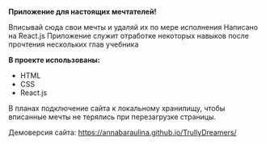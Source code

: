 **Приложение для настоящих мечтателей!**

Вписывай сюда свои мечты и удаляй их по мере исполнения
Написано на React.js
Приложение служит отработке некоторых навыков после прочтения нескольких глав учебника

**В проекте использованы:**

- HTML
- CSS
- React.js

В планах подключение сайта к локальному хранилищу, чтобы вписанные мечты не терялись при перезагрузке страницы.


Демоверсия сайта: 
https://annabaraulina.github.io/TrullyDreamers/
